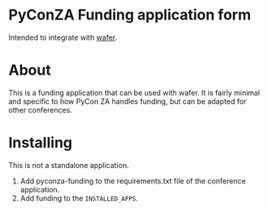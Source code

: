 # PyConZA Funding application form

Intended to integrate with [wafer](https://github.com/CTPUG/wafer).

# About

This is a funding application that can be used with wafer. It is fairly minimal
and specific to how PyCon ZA handles funding, but can be adapted for other
conferences.

# Installing

This is not a standalone application.

1. Add pyconza-funding to the requirements.txt file of the conference application.
1. Add funding to the `INSTALLED_APPS`.

